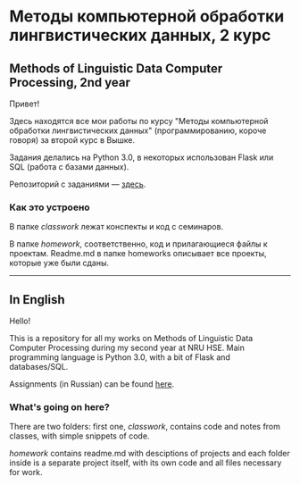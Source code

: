 # Методы компьютерной обработки лингвистических данных, 2 курс
## Methods of Linguistic Data Computer Processing, 2nd year

Привет!

Здесь находятся все мои работы по курсу "Методы компьютерной обработки лингвистических данных" (программированию, короче говоря) за второй курс в Вышке.

Задания делались на Python 3.0, в некоторых использован Flask или SQL (работа с базами данных).

Репозиторий с заданиями — [здесь](https://github.com/elmiram/2016learnpython/).

### Как это устроено
В папке *classwork* лежат конспекты и код с семинаров.

В папке *homework*, соответственно, код и прилагающиеся файлы к проектам. Readme.md в папке homeworks описывает все проекты, которые уже были сданы. 

---

## In English

Hello!

This is a repository for all my works on Methods of Linguistic Data Computer Processing during my second year at NRU HSE. Main programming language is Python 3.0, with a bit of Flask and databases/SQL.

Assignments (in Russian) can be found [here](https://github.com/elmiram/2016learnpython/).

### What's going on here?
There are two folders: first one, *classwork*, contains code and notes from classes, with simple snippets of code.

*homework* contains readme.md with desciptions of projects and each folder inside is a separate project itself, with its own code and all files necessary for work.
